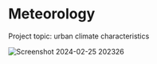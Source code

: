 # Meteorology
Project topic: urban climate characteristics

![Screenshot 2024-02-25 202326](https://github.com/alikhaje5731/Meteorology/assets/143724054/ed0ea0dc-bc42-437f-8275-9ac163594506)
